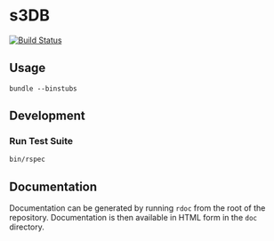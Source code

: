# s3DB
[![Build Status](https://travis-ci.org/brownjohnf/s3db.svg?branch=master)](https://travis-ci.org/brownjohnf/s3db)

## Usage

```
bundle --binstubs
```

## Development

### Run Test Suite

```
bin/rspec
```

## Documentation

Documentation can be generated by running `rdoc` from the root of the
repository. Documentation is then available in HTML form in the `doc`
directory.

